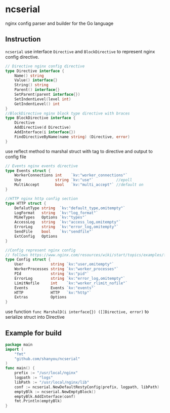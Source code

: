 ncserial
===
nginx config parser and builder for the Go language

## Instruction
`ncserial` use interface `Directive` and `BlockDirective` to represent nginx config directive.
```go
// Directive nginx config directive
type Directive interface {
	Name() string
	Value() interface{}
	String() string
	Parent() interface{}
	SetParent(parent interface{})
	SetIndentLevel(level int)
	GetIndentLevel() int
}
//BlockDirective nginx block type directive with braces
type BlockDirective interface {
	Directive
	AddDirective(d Directive)
	AddInterface(i interface{})
	FindDirectiveByName(name string) (Directive, error)
}
```

use reflect method to marshal struct with tag to directive and output to config file
```go
// Events nginx events directive
type Events struct {
	WorkerConnections int    `kv:"worker_connections"`
	Use               string `kv:"use"`          //epoll
	MultiAccept       bool   `kv:"multi_accept"` //default on
}

//HTTP nginx http config section
type HTTP struct {
	DefalutType string  `kv:"default_type,omitempty"`
	LogFormat   string  `kv:"log_format"`
	MimeTypes   Options `kv:"types"`
	AccessLog   string  `kv:"access_log,omitempty"`
	ErrorLog    string  `kv:"error_log,omitempty"`
	SendFile    bool    `kv:"sendfile"`
	ExtConfig   Options
}

//Config represent nginx config
// follows https://www.nginx.com/resources/wiki/start/topics/examples/full/ to build nginx base config
type Config struct {
	User            string `kv:"user,omitempty"`
	WorkerProcesses string `kv:"worker_processes"`
	PId             string `kv:"pid"`
	ErrorLog        string `kv:"error_log,omitempty"`
	LimitNofile     int    `kv:"worker_rlimit_nofile"`
	Events          Events `kv:"events"`
	HTTP            HTTP   `kv:"http"`
	Extras          Options
}
```
use function `func MarshalD(i interface{}) ([]Directive, error)` to serialize struct into Directive
## Example for build
```go
package main
import (
    "fmt"
    "github.com/shanyou/ncserial"
)
func main() {
    prefix := "/usr/local/nginx"
    logpath := "logs"
    libPath := "/usr/local/nginx/lib"
    conf := ncserial.NewDefaultRestyConfig(prefix, logpath, libPath)
    emptyBlk := ncserial.NewEmptyBlock()
    emptyBlk.AddInterface(conf)
    fmt.Println(emptyBlk)
}
```